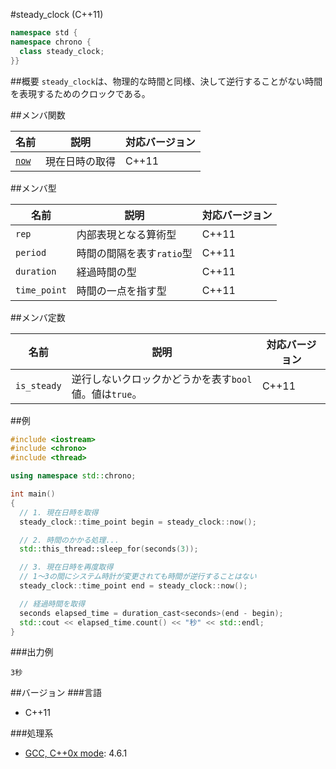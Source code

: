 #steady_clock (C++11)
```cpp
namespace std {
namespace chrono {
  class steady_clock;
}}
```

##概要
`steady_clock`は、物理的な時間と同様、決して逆行することがない時間を表現するためのクロックである。


##メンバ関数

| 名前 | 説明 | 対応バージョン |
|--------------------------------|----------------|-------|
| [`now`](./steady_clock/now.md) | 現在日時の取得 | C++11 |


##メンバ型

| 名前 | 説明 | 対応バージョン |
|--------------|---------------------------|-------|
| `rep`        | 内部表現となる算術型      | C++11 |
| `period`     | 時間の間隔を表す`ratio`型 | C++11 |
| `duration`   | 経過時間の型              | C++11 |
| `time_point` | 時間の一点を指す型        | C++11 |


##メンバ定数

| 名前        | 説明 | 対応バージョン |
|-------------|--------------------------------------------------------|-------|
| `is_steady` | 逆行しないクロックかどうかを表す`bool`値。値は`true`。 | C++11 |


##例
```cpp
#include <iostream>
#include <chrono>
#include <thread>

using namespace std::chrono;

int main()
{
  // 1. 現在日時を取得
  steady_clock::time_point begin = steady_clock::now();

  // 2. 時間のかかる処理...
  std::this_thread::sleep_for(seconds(3));

  // 3. 現在日時を再度取得
  // 1～3の間にシステム時計が変更されても時間が逆行することはない
  steady_clock::time_point end = steady_clock::now();

  // 経過時間を取得
  seconds elapsed_time = duration_cast<seconds>(end - begin);
  std::cout << elapsed_time.count() << "秒" << std::endl;
}
```

###出力例
```
3秒
```

##バージョン
###言語
- C++11

###処理系
- [GCC, C++0x mode](/implementation#gcc.md): 4.6.1

